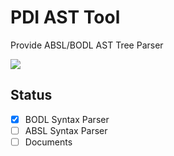 # PDI AST Tool

Provide ABSL/BODL AST Tree Parser

![](https://res.cloudinary.com/digf90pwi/image/upload/v1557210696/Image_doi1dy.png)

## Status

* [x] BODL Syntax Parser
* [ ] ABSL Syntax Parser
* [ ] Documents